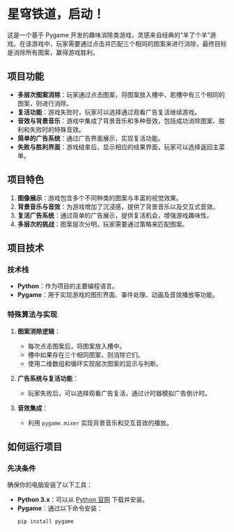 # 星穹铁道，启动！ 

这是一个基于 Pygame 开发的趣味消除类游戏，灵感来自经典的“羊了个羊”游戏。在该游戏中，玩家需要通过点击并匹配三个相同的图案来进行消除，最终目标是消除所有图案，赢得游戏胜利。

## 项目功能

- **多层次图案消除**：玩家通过点击图案，将图案放入槽中，若槽中有三个相同的图案，则进行消除。
- **复活功能**：游戏失败时，玩家可以选择通过观看广告复活继续游戏。
- **音效与背景音乐**：游戏中集成了背景音乐和多种音效，包括成功消除图案、胜利和失败时的特殊音效。
- **简单的广告系统**：通过广告界面展示，实现复活功能。
- **失败与胜利界面**：游戏结束后，显示相应的结果界面，玩家可以选择返回主菜单。

## 项目特色

1. **图像展示**：游戏包含多个不同种类的图案与丰富的视觉效果。
2. **背景音乐与音效**：为游戏增加了沉浸感，提供了背景音乐以及交互式音效。
3. **复活广告系统**：通过简单的广告展示，提供复活机会，增强游戏趣味性。
4. **多层次的挑战**：图案层次分明，玩家需要通过策略来匹配图案。

## 项目技术

### 技术栈

- **Python**：作为项目的主要编程语言。
- **Pygame**：用于实现游戏的图形界面、事件处理、动画及音效播放等功能。
  
### 特殊算法与实现

1. **图案消除逻辑**：
   - 每次点击图案后，将图案放入槽中。
   - 槽中如果存在三个相同图案，则消除它们。
   - 使用二维数组和循环实现层次图案的显示与判断。
  
2. **广告系统与复活功能**：
   - 玩家失败后，可以选择观看广告复活，通过计时器模拟广告倒计时。

3. **音效集成**：
   - 利用 `pygame.mixer` 实现背景音乐和交互音效的播放。

## 如何运行项目

### 先决条件

确保你的电脑安装了以下工具：
- **Python 3.x**：可以从 [Python 官网](https://www.python.org/downloads/) 下载并安装。
- **Pygame**：通过以下命令安装：
  ```bash
  pip install pygame

